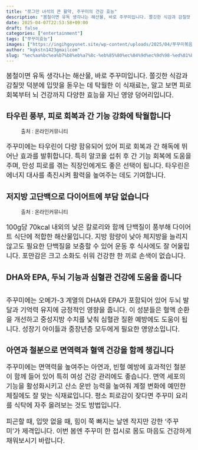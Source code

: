 ```yaml
---
title: "쪼그만 녀석의 큰 활약, 주꾸미의 건강 효능"
description: "봄철이면 유독 생각나는 해산물, 바로 주꾸미입니다. 쫄깃한 식감과 감칠맛 덕분에 입맛을 돋우는 데 탁월한 이 식재료는, 알고 보면 피로 회복부터 뇌 건강까지 다양한 효능을 지닌 영양 덩어리입니다."
date: 2025-04-07T22:53:58+09:00
draft: false
categories: ["entertainment"]
tags: ["쭈꾸미효능"]
images: ["https://ingihgoyonet.site/wp-content/uploads/2025/04/쭈꾸미볶음.png", "https://ingihgoyonet.site/wp-content/uploads/2025/04/쭈꾸미덮밥-1.png", "https://ingihgoyonet.site/wp-content/uploads/2025/04/석쇠쭈꾸미.png"]
author: "kgkstn1423gmailcom"
slug: "%ec%aa%bc%ea%b7%b8%eb%a7%8c-%eb%85%80%ec%84%9d%ec%9d%98-%ed%81%b0-%ed%99%9c%ec%95%bd-%ec%a3%bc%ea%be%b8%eb%af%b8%ec%9d%98-%ea%b1%b4%ea%b0%95-%ed%9a%a8%eb%8a%a5"
---
```


<p style="font-size:18px">봄철이면 유독 생각나는 해산물, 바로 주꾸미입니다. 쫄깃한 식감과 감칠맛 덕분에 입맛을 돋우는 데 탁월한 이 식재료는, 알고 보면 피로 회복부터 뇌 건강까지 다양한 효능을 지닌 영양 덩어리입니다.</p> <h2 >타우린 풍부, 피로 회복과 간 기능 강화에 탁월합니다</h2> <figure ><img src="https://ingihgoyonet.site/wp-content/uploads/2025/04/쭈꾸미볶음.png" alt="" style="aspect-ratio:16/9;object-fit:cover"/><figcaption >출처 : 온라인커뮤니티</figcaption></figure> <p style="font-size:18px">주꾸미에는 타우린이 다량 함유되어 있어 피로 회복과 간 해독에 뛰어난 효과를 발휘합니다. 특히 알코올 섭취 후 간 기능 회복에 도움을 주며, 만성 피로를 겪는 직장인에게도 좋은 선택이 됩니다. 타우린은 에너지 대사를 촉진시켜 활력을 높여주는 데도 기여합니다.</p> <h2 >저지방 고단백으로 다이어트에 부담 없습니다</h2> <figure ><img src="https://ingihgoyonet.site/wp-content/uploads/2025/04/쭈꾸미덮밥-1.png" alt="" style="aspect-ratio:16/9;object-fit:cover"/><figcaption >출처 : 온라인커뮤니티</figcaption></figure> <p style="font-size:18px">100g당 70kcal 내외의 낮은 칼로리와 함께 단백질이 풍부해 다이어트 식단에 적합한 해산물입니다. 지방 함량이 낮아 체지방을 늘리지 않고도 필요한 단백질을 보충할 수 있어 운동 후 식사에도 잘 어울립니다. 포만감은 크고 소화도 쉬워 건강한 한 끼로 손색이 없습니다.</p> <h2 >DHA와 EPA, 두뇌 기능과 심혈관 건강에 도움을 줍니다</h2> <figure ><img src="https://ingihgoyonet.site/wp-content/uploads/2025/04/석쇠쭈꾸미.png" alt="" /></figure> <p style="font-size:18px">주꾸미에는 오메가-3 계열의 DHA와 EPA가 포함되어 있어 두뇌 발달과 기억력 유지에 긍정적인 영향을 줍니다. 이 성분들은 혈액 순환을 개선하고 중성지방 수치를 낮춰 심혈관 질환 예방에도 도움이 됩니다. 성장기 아이들과 중장년층 모두에게 필요한 영양소입니다.</p> <h2 >아연과 철분으로 면역력과 혈액 건강을 함께 챙깁니다</h2> <p style="font-size:18px">주꾸미에는 면역력을 높여주는 아연과, 빈혈 예방에 효과적인 철분이 함께 들어 있어 특히 여성 건강 관리에도 좋습니다. 면역 세포의 기능을 활성화시키고 산소 운반 능력을 높여줘 계절 변화에 예민한 체질에도 잘 맞는 식재료입니다. 평소 피로감이 잦다면 주꾸미 요리를 식탁에 자주 올려보는 것도 방법입니다.</p> <p style="font-size:18px">피곤할 때, 입맛 없을 때, 힘이 쭉 빠지는 날엔 작지만 강한 ‘주꾸미’가 제격입니다. 이번 봄엔 주꾸미 한 접시로 몸도 마음도 건강하게 채워보시기 바랍니다.</p>